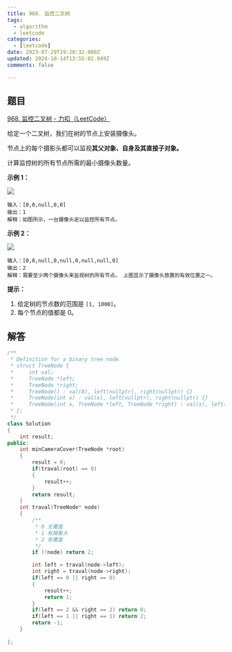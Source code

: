 ```yaml
---
title: 968. 监控二叉树
tags:
  - algorithm
  - leetcode
categories:
  - [leetcode]
date: 2023-07-29T19:20:32.000Z
updated: 2024-10-14T13:55:02.049Z
comments: false

---
```


<!--more-->
## 题目

[968. 监控二叉树 - 力扣（LeetCode）](https://leetcode.cn/problems/binary-tree-cameras/description/)

给定一个二叉树，我们在树的节点上安装摄像头。

节点上的每个摄影头都可以监视**其父对象、自身及其直接子对象。**

计算监控树的所有节点所需的最小摄像头数量。

**示例 1：**

![](./未分类/bst_cameras_01.png)

```
输入：[0,0,null,0,0]
输出：1
解释：如图所示，一台摄像头足以监控所有节点。

```

**示例 2：**

![](./未分类/bst_cameras_02.png)

```
输入：[0,0,null,0,null,0,null,null,0]
输出：2
解释：需要至少两个摄像头来监视树的所有节点。 上图显示了摄像头放置的有效位置之一。

```

**提示：**

1. 给定树的节点数的范围是 `[1, 1000]`。
2. 每个节点的值都是 0。

## 解答

```c++
/**
 * Definition for a binary tree node.
 * struct TreeNode {
 *     int val;
 *     TreeNode *left;
 *     TreeNode *right;
 *     TreeNode() : val(0), left(nullptr), right(nullptr) {}
 *     TreeNode(int x) : val(x), left(nullptr), right(nullptr) {}
 *     TreeNode(int x, TreeNode *left, TreeNode *right) : val(x), left(left), right(right) {}
 * };
 */
class Solution
{
    int result;
public:
    int minCameraCover(TreeNode *root)
    {
        result = 0;
        if(traval(root) == 0)
        {
            result++;
        }
        return result;
    }
    int traval(TreeNode* node)
    {
        /**
         * 0 无覆盖
         * 1 有摄象头
         * 2 有覆盖
         */
        if (!node) return 2;

        int left = traval(node->left);
        int right = traval(node->right);
        if(left == 0 || right == 0)
        {
            result++;
            return 1;
        }
        if(left == 2 && right == 2) return 0;
        if(left == 1 || right == 1) return 2;
        return -1;
    }
    
};
```